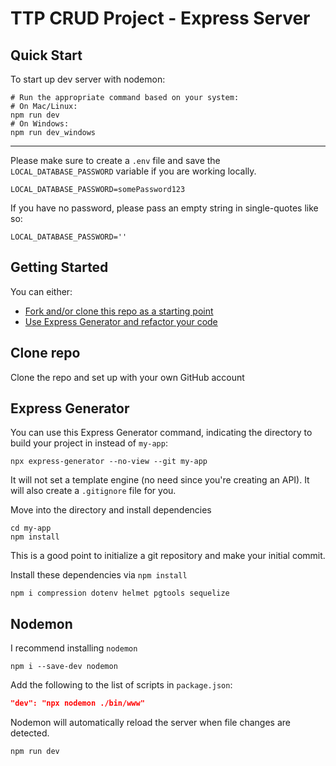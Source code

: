 # TTP CRUD Project - Express Server

## Quick Start

To start up dev server with nodemon:

```shell
# Run the appropriate command based on your system:
# On Mac/Linux:
npm run dev
# On Windows:
npm run dev_windows
```

---

Please make sure to create a `.env` file and save the `LOCAL_DATABASE_PASSWORD` variable if you are working locally.

```shell
LOCAL_DATABASE_PASSWORD=somePassword123
```

If you have no password, please pass an empty string in single-quotes like so:

```shell
LOCAL_DATABASE_PASSWORD=''
```

## Getting Started

You can either:

- [Fork and/or clone this repo as a starting point](#Clone-repo)
- [Use Express Generator and refactor your code](#Express-Generator)

## Clone repo

Clone the repo and set up with your own GitHub account

## Express Generator

You can use this Express Generator command, indicating the directory to build your project in instead of `my-app`:

```shell
npx express-generator --no-view --git my-app
```

It will not set a template engine (no need since you're creating an API). It will also create a `.gitignore` file for you.

Move into the directory and install dependencies

```shell
cd my-app
npm install
```

This is a good point to initialize a git repository and make your initial commit.

Install these dependencies via `npm install`

```shell
npm i compression dotenv helmet pgtools sequelize
```

## Nodemon

I recommend installing `nodemon`

```shell
npm i --save-dev nodemon
```

Add the following to the list of scripts in `package.json`:

```json
"dev": "npx nodemon ./bin/www"
```

Nodemon will automatically reload the server when file changes are detected.

```shell
npm run dev
```
